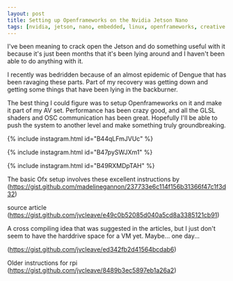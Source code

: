 ```yaml
---
layout: post
title: Setting up Openframeworks on the Nvidia Jetson Nano
tags: [nvidia, jetson, nano, embedded, linux, openframeworks, creative coding, glsl]
---
```

I've been meaning to crack open the Jetson and do something useful with it because it's just been months that it's been lying around and I haven't been able to do anything with it.

I recently was bedridden because of an almost epidemic of Dengue that has been ravaging these parts. Part of my recovery was getting down and getting some things that have been lying in the backburner.

The best thing I could figure was to setup Openframeworks on it and make it part of my AV set. Performance has been crazy good, and all the GLSL shaders and OSC communication has been great. Hopefully I'll be able to push the system to another level and make something truly groundbreaking.

{% include instagram.html id="B44qLFmJVUc" %}

{% include instagram.html id="B47pySWJXm1" %}

{% include instagram.html id="B49RXMDpTAH" %}

The basic Ofx setup involves these excellent instructions by
(https://gist.github.com/madelinegannon/237733e6c114f156b31366f47c1f3d32)

source article
(https://gist.github.com/jvcleave/e49c0b52085d040a5cd8a3385121cb91)

A cross compiling idea that was suggested in the articles, but I just don't seem to have the harddrive space for a VM yet. Maybe... one day...

(https://gist.github.com/jvcleave/ed342fb2d41564bcdab6)

Older instructions for rpi
(https://gist.github.com/jvcleave/8489b3ec5897eb1a26a2)

<script async src="//www.instagram.com/embed.js"></script>

